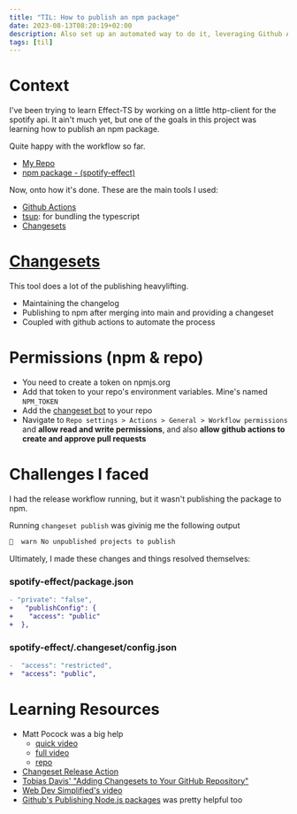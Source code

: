 ```yaml
---
title: "TIL: How to publish an npm package"
date: 2023-08-13T08:20:19+02:00
description: Also set up an automated way to do it, leveraging Github Actions. With changelogs & versioning
tags: [til]
---
```


# Context
I've been trying to learn Effect-TS by working on a little http-client for the spotify api.
It ain't much yet, but one of the goals in this project was learning how to publish an npm package.

Quite happy with the workflow so far.

- [My Repo](https://github.com/txndai/spotify-effect)
- [npm package - (spotify-effect)](https://www.npmjs.com/package/spotify-effect?activeTab=readme)

Now, onto how it's done. These are the main tools I used:
- [Github Actions](https://github.com/features/actions)
- [tsup](https://tsup.egoist.dev/): for bundling the typescript
- [Changesets](https://github.com/changesets/changesets)

# [Changesets](https://github.com/changesets/changesets)
This tool does a lot of the publishing heavylifting.
- Maintaining the changelog
- Publishing to npm after merging into main and providing a changeset
- Coupled with github actions to automate the process

# Permissions (npm & repo)
- You need to create a token on npmjs.org
- Add that token to your repo's environment variables. Mine's named `NPM_TOKEN`
- Add the [changeset bot](https://github.com/apps/changeset-bot) to your repo
- Navigate to `Repo settings > Actions > General > Workflow permissions`
and **allow read and write permissions**,
and also **allow github actions to create and approve pull requests**

# Challenges I faced
I had the release workflow running, but it wasn't publishing the package to npm.

Running `changeset publish` was givinig me the following output

```bash
🦋  warn No unpublished projects to publish
```

Ultimately, I made these changes and things resolved themselves:


### spotify-effect/package.json
```diff
- "private": "false",
+   "publishConfig": {
+    "access": "public"
+  },
```

### spotify-effect/.changeset/config.json
```diff
-  "access": "restricted",
+  "access": "public",
```

# Learning Resources
- Matt Pocock was a big help
  - [quick video](https://www.youtube.com/watch?v=eh89VE3Mk5g)
  - [full video](https://www.youtube.com/watch?v=aKTSC4D1GL8) 
  - [repo](https://github.com/mattpocock/pkg-demo)
- [Changeset Release Action](https://github.com/changesets/action)
- [Tobias Davis' "Adding Changesets to Your GitHub Repository"](https://davistobias.com/articles/adding-changeset) 
- [Web Dev Simplified's video](https://www.youtube.com/watch?v=J4b_T-qH3BY)
- [Github's Publishing Node.js packages](https://docs.github.com/en/actions/publishing-packages/publishing-nodejs-packages)
was pretty helpful too
